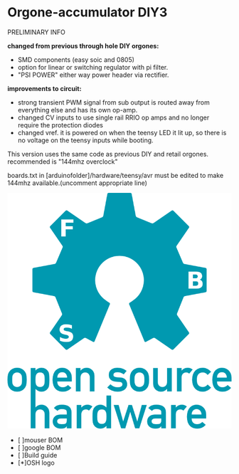# Orgone-accumulator DIY3
PRELIMINARY INFO

**changed from previous through hole DIY orgones:**

* SMD components (easy soic and 0805)
* option for linear or switching regulator with pi filter.
* "PSI POWER" either way power header via rectifier.

**improvements to circuit:**
* strong transient PWM signal from sub output is routed away from
everything else and has its own op-amp.
* changed CV inputs to use single rail RRIO op amps and no longer require the protection diodes
* changed vref. it is powered on when the teensy LED it lit up, so there is no voltage on the teensy inputs while booting.

This version uses the same code as previous DIY and retail orgones.
 recommended is "144mhz overclock"
 
boards.txt in [arduinofolder]/hardware/teensy/avr 
must be edited to make 144mhz available.(uncomment appropriate line)

![OSHL](oshw-logo-300-px.png)


- [ ]mouser BOM
- [ ]google BOM
- [ ]Build guide
- [*]OSH logo